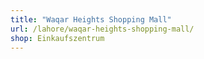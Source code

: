 ```yaml
---
title: "Waqar Heights Shopping Mall"
url: /lahore/waqar-heights-shopping-mall/
shop: Einkaufszentrum
---
```


